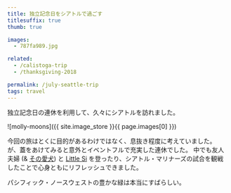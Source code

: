 ```yaml
---
title: 独立記念日をシアトルで過ごす
titlesuffix: true
thumb: true

images:
  - 787fa989.jpg

related:
  - /calistoga-trip
  - /thanksgiving-2018

permalink: /july-seattle-trip
tags: travel
---
```


独立記念日の連休を利用して、久々にシアトルを訪れました。

![molly-moons]({{ site.image_store }}{{ page.images[0] }})

今回の旅はとくに目的があるわけではなく、息抜き程度に考えていました。
が、蓋をあけてみると意外とイベントフルで充実した連休でした。
中でも友人夫婦 (& [その愛犬](https://www.instagram.com/tenley_inseattle/)) と [Little Si](https://www.wta.org/go-hiking/hikes/little-si) を登ったり、シアトル・マリナーズの試合を観戦したことで心身ともにリフレッシュできました。

パシフィック・ノースウェストの豊かな緑は本当にすばらしい。
